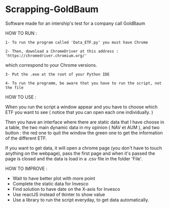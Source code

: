 # Scrapping-GoldBaum
Software made for an intership's test for a company call GoldBaum


HOW TO RUN :

	1- To run the program called 'Data_ETF.py' you must have Chrome 

	2- Then, download a ChromeDriver at this address : 'https://chromedriver.chromium.org/' 
  which correspond to your Chrome versions.

	3- Put the .exe at the root of your Python IDE

	4- To run the programm, be aware that you have to run the script, not the file

HOW TO USE :

When you run the script a window appear and you have to choose which ETF you want to see ( notice that you can open each one individually. )

Then you have an interface where there are static data that I have choose in a table, the two main dynamic data in my opinion ( NAV et AUM ), and two button : the red one to quit the window
the green one to get the information of the different ETF.

If you want to get data, it will open a chrome page (you don't have to touch anything on the webpage), pass the first page and when it's passed the page is closed and the data is load in a .csv file in the folder 'File'.

HOW TO IMPROVE :

 - Wait to have better plot with more point
 - Complete the static data for Invesco
 - Find solution to have date on the X-axis for Invesco 
 - Use reactJS instead of tkinter to show value 
 - Use a library to run the script everyday, to get data automatically.
